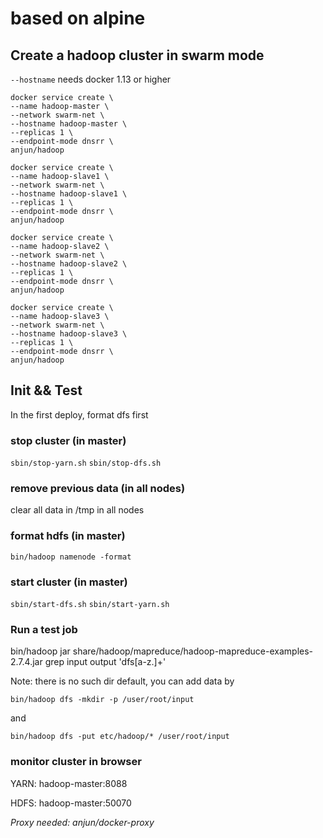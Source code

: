 # based on alpine

## Create a hadoop cluster in swarm mode

`--hostname` needs docker 1.13 or higher

```
docker service create \
--name hadoop-master \
--network swarm-net \
--hostname hadoop-master \
--replicas 1 \
--endpoint-mode dnsrr \
anjun/hadoop
```

```
docker service create \
--name hadoop-slave1 \
--network swarm-net \
--hostname hadoop-slave1 \
--replicas 1 \
--endpoint-mode dnsrr \
anjun/hadoop
```

```
docker service create \
--name hadoop-slave2 \
--network swarm-net \
--hostname hadoop-slave2 \
--replicas 1 \
--endpoint-mode dnsrr \
anjun/hadoop
```

```
docker service create \
--name hadoop-slave3 \
--network swarm-net \
--hostname hadoop-slave3 \
--replicas 1 \
--endpoint-mode dnsrr \
anjun/hadoop
```

## Init && Test

In the first deploy, format dfs first

### stop cluster (in master)
`sbin/stop-yarn.sh`
`sbin/stop-dfs.sh`

### remove previous data (in all nodes)
clear all data in /tmp in all nodes

### format hdfs (in master)
```
bin/hadoop namenode -format
```

### start cluster (in master)
`sbin/start-dfs.sh`
`sbin/start-yarn.sh`

### Run a test job

bin/hadoop jar share/hadoop/mapreduce/hadoop-mapreduce-examples-2.7.4.jar grep input output 'dfs[a-z.]+'

Note: there is no such dir default, you can add data by

```
bin/hadoop dfs -mkdir -p /user/root/input
```
and
```
bin/hadoop dfs -put etc/hadoop/* /user/root/input
```

### monitor cluster in browser

YARN: hadoop-master:8088

HDFS: hadoop-master:50070

_Proxy needed: anjun/docker-proxy_

